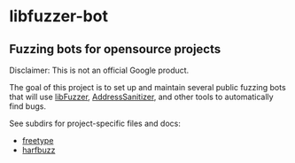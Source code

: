 # libfuzzer-bot

Fuzzing bots for opensource projects
------------------------------------
Disclaimer: This is not an official Google product.

The goal of this project is to set up and maintain several
public fuzzing bots that will use
[libFuzzer](http://llvm.org/docs/LibFuzzer.html),
[AddressSanitizer](http://clang.llvm.org/docs/AddressSanitizer.html),
and other tools to automatically find bugs.

See subdirs for project-specific files and docs:

* [freetype](./freetype/README.md)
* [harfbuzz](./harfbuzz/README.md)


